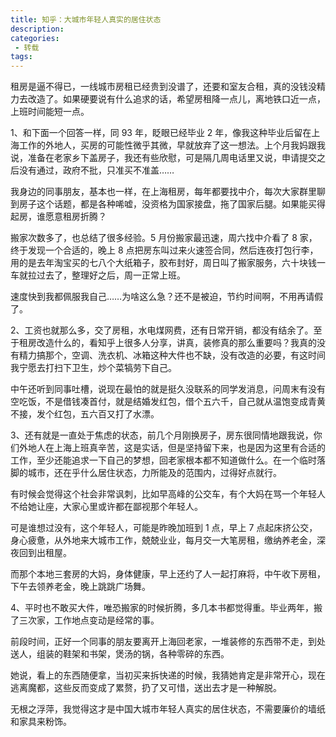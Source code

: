 ```yaml
---
title: 知乎：大城市年轻人真实的居住状态
description: 
categories:
 - 转载
tags:
---
```


租房是逼不得已，一线城市房租已经贵到没谱了，还要和室友合租，真的没钱没精力去改造了。如果硬要说有什么追求的话，希望房租降一点儿，离地铁口近一点，上班时间能短一点。

<!-- more -->

1、和下面一个回答一样，同 93 年，眨眼已经毕业 2 年，像我这种毕业后留在上海工作的外地人，买房的可能性微乎其微，早就放弃了这一想法。上个月我妈跟我说，准备在老家乡下盖房子，我还有些欣慰，可是隔几周电话里又说，申请提交之后没有通过，政府不批，只准买不准盖……

我身边的同事朋友，基本也一样，在上海租房，每年都要找中介，每次大家群里聊到房子这个话题，都是各种唏嘘，没资格为国家接盘，拖了国家后腿。如果能买得起房，谁愿意租房折腾？

搬家次数多了，也总结了很多经验。5 月份搬家最迅速，周六找中介看了 8 家，终于发现一个合适的，晚上 8 点把房东叫过来火速签合同，然后连夜打包行李，用的是去年淘宝买的七八个大纸箱子，胶布封好，周日叫了搬家服务，六十块钱一车就拉过去了，整理好之后，周一正常上班。

速度快到我都佩服我自己……为啥这么急？还不是被迫，节约时间啊，不用再请假了。

2、工资也就那么多，交了房租，水电煤网费，还有日常开销，都没有结余了。至于租房改造什么的，看知乎上很多人分享，讲真，装修真的那么重要吗？我真的没有精力搞那个，空调、洗衣机、冰箱这种大件也不缺，没有改造的必要，有这时间我宁愿去打扫下卫生，炒个菜犒劳下自己。

中午还听到同事吐槽，说现在最怕的就是挺久没联系的同学发消息，问周末有没有空吃饭，不是借钱凑首付，就是结婚发红包，借个五六千，自己就从温饱变成青黄不接，发个红包，五六百又打了水漂。

3、还有就是一直处于焦虑的状态，前几个月刚换房子，房东很同情地跟我说，你们外地人在上海上班真辛苦，这是实话，但是坚持留下来，也是因为这里有合适的工作，至少还能追求一下自己的梦想，回老家根本都不知道做什么。在一个临时落脚的城市，还在乎什么居住状态，力所能及的范围内，过得好点就行。

有时候会觉得这个社会非常讽刺，比如早高峰的公交车，有个大妈在骂一个年轻人不给她让座，大家心里或许都在鄙视那个年轻人。

可是谁想过没有，这个年轻人，可能是昨晚加班到 1 点，早上 7 点起床挤公交，身心疲惫，从外地来大城市工作，兢兢业业，每月交一大笔房租，缴纳养老金，深夜回到出租屋。

而那个本地三套房的大妈，身体健康，早上还约了人一起打麻将，中午收下房租，下午去领养老金，晚上跳跳广场舞。

4、平时也不敢买大件，唯恐搬家的时候折腾，多几本书都觉得重。毕业两年，搬了三次家，工作地点变动是经常的事。

前段时间，正好一个同事的朋友要离开上海回老家，一堆装修的东西带不走，到处送人，组装的鞋架和书架，煲汤的锅，各种零碎的东西。

她说，看上的东西随便拿，当初买来拆快递的时候，我猜她肯定是非常开心，现在逃离魔都，这些反而变成了累赘，扔了又可惜，送出去才是一种解脱。

无根之浮萍，我觉得这才是中国大城市年轻人真实的居住状态，不需要廉价的墙纸和家具来粉饰。
